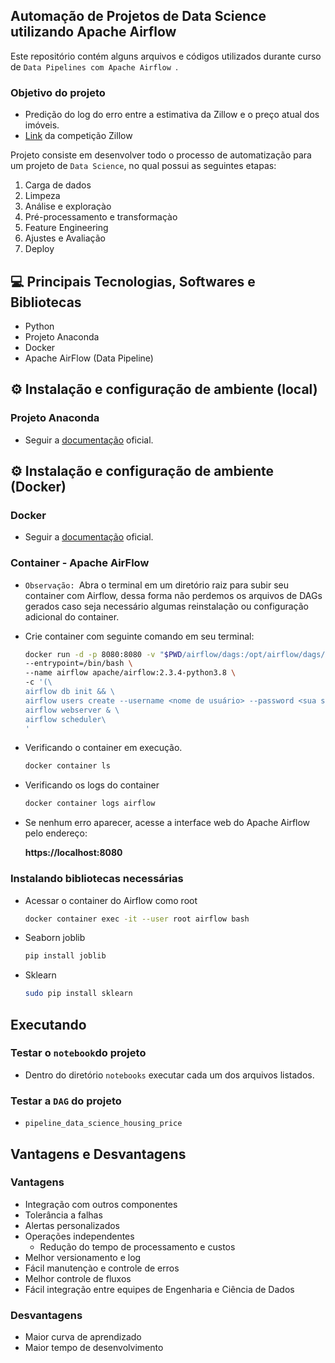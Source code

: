 ## Automação de Projetos de Data Science utilizando Apache Airflow
  Este repositório contém alguns arquivos e códigos utilizados durante curso de `Data Pipelines com Apache Airflow `.
### Objetivo do projeto
  - Predição do log do erro entre a estimativa da Zillow e o preço atual dos imóveis.
  - [Link](https://www.kaggle.com/competitions/zillow-prize-1/data) da competição Zillow

Projeto consiste em desenvolver todo o processo de automatização para um projeto de `Data Science`, no qual possui as seguintes etapas:
  1. Carga de dados
  2. Limpeza
  3. Análise e exploraçào
  4. Pré-processamento e transformaçào
  5. Feature Engineering
  6. Ajustes e Avaliação
  7. Deploy
## 💻 Principais Tecnologias, Softwares e Bibliotecas
- Python
- Projeto Anaconda
- Docker 
- Apache AirFlow (Data Pipeline)
## ⚙ Instalação e configuração de ambiente (local)
### Projeto Anaconda
 - Seguir a [documentação](https://www.anaconda.com/) oficial.
## ⚙ Instalação e configuração de ambiente (Docker)
### Docker
  - Seguir a [documentação](https://docs.docker.com/engine/install/) oficial.
### Container - Apache AirFlow
  - `Observação: `Abra o terminal em um diretório raiz para subir seu container com Airflow, dessa forma não perdemos os arquivos de DAGs gerados caso seja necessário algumas reinstalação ou configuração adicional do container.
  - Crie container com seguinte comando em seu terminal:
    ```bash
    docker run -d -p 8080:8080 -v "$PWD/airflow/dags:/opt/airflow/dags/" \
    --entrypoint=/bin/bash \
    --name airflow apache/airflow:2.3.4-python3.8 \
    -c '(\
    airflow db init && \
    airflow users create --username <nome de usuário> --password <sua senha> --firstname <Seu nome> --lastname <Seu Nome> --role Admin --email <Seu e-mail>); \
    airflow webserver & \
    airflow scheduler\
    '
    ```
  - Verificando o container em execução.
    ```bash
    docker container ls
    ```
  - Verificando os logs do container
    ```bash
    docker container logs airflow
    ```
  - Se nenhum erro aparecer, acesse a interface web do Apache Airflow pelo endereço:
    
    **https://localhost:8080**
### Instalando bibliotecas necessárias
  - Acessar o container do Airflow como root
    ```bash
    docker container exec -it --user root airflow bash
    ```
  - Seaborn joblib
    ```bash
    pip install joblib
    ```
  - Sklearn
    ```bash
    sudo pip install sklearn
    ```
## Executando 
### Testar o `notebook`do projeto
  - Dentro do diretório `notebooks` executar cada um dos arquivos listados.
### Testar a `DAG` do projeto
- `pipeline_data_science_housing_price`  
## Vantagens e Desvantagens 
### Vantagens
- Integração com outros componentes
- Tolerância a falhas
- Alertas personalizados
- Operações independentes
  - Redução do tempo de processamento e custos
- Melhor versionamento e log
- Fácil manutençào e controle de erros
- Melhor controle de fluxos
- Fácil integração entre equipes de Engenharia e Ciência de Dados
### Desvantagens
- Maior curva de aprendizado
- Maior tempo de desenvolvimento
